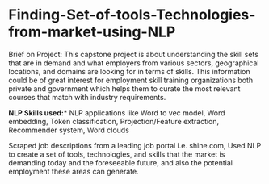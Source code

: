 # Finding-Set-of-tools-Technologies-from-market-using-NLP
Brief on Project: This capstone project is about understanding the skill sets that are in demand and what employers from various sectors, 
geographical locations, and domains are looking for in terms of skills. This information could be of great interest for employment skill training 
organizations both private and government which helps them to curate the most relevant courses that match with industry requirements.

**NLP Skills used:***
NLP applications like Word to vec model, Word embedding, Token classification, Projection/Feature extraction, Recommender system, Word clouds

Scraped job descriptions from a leading job portal i.e. shine.com,
Used NLP to create a set of tools, technologies, and skills that the market is
demanding today and the foreseeable future, and also the potential
employment these areas can generate.
